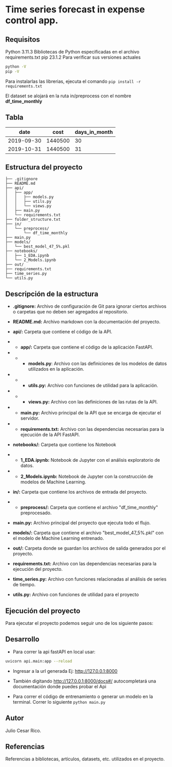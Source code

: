 # Time series forecast in expense control app.

## Requisitos
 Python 3.11.3 Bibliotecas de Python especificadas en el archivo
requirements.txt
pip 23.1.2
Para verificar sus versiones actuales
```sh
python -V
pip -V
```

Para instalarlas las librerias, ejecuta el comando `pip install -r
requirements.txt`

El dataset se alojará en la ruta in/preprocess con el nombre **df_time_monthly**

Tabla
------------------------------------------------------------

date         |  cost       | days_in_month
------------ | ----------- | ---------------------
2019-09-30   | 1440500     |      30
2019-10-31   | 1440500     |      31
## Estructura del proyecto
```
├── .gitignore
├── README.md
├── api/
│   ├── app/
│   │   ├── models.py
│   │   ├── utils.py
│   │   └── views.py
│   ├── main.py
│   └── requirements.txt
├── folder_structure.txt
├── in/
│   └── preprocess/
│       └── df_time_monthly
├── main.py
├── models/
│   └── best_model_47_5%.pkl
├── notebooks/
│   ├── 1_EDA.ipynb
│   └── 2_Models.ipynb
├── out/
├── requirements.txt
├── time_series.py
└── utils.py
```

## Descripción de la estructura
* **.gitignore:** Archivo de configuración de Git para ignorar ciertos archivos o carpetas que no deben ser agregados al repositorio.

* **README.md:** Archivo markdown con la documentación del proyecto.
* **api/:** Carpeta que contiene el código de la API.
* * **app/:** Carpeta que contiene el código de la aplicación FastAPI.
* * * **models.py**: Archivo con las definiciones de los modelos de datos utilizados en la aplicación.
* * * **utils.py:** Archivo con funciones de utilidad para la aplicación.
* * * **views.py:** Archivo con las definiciones de las rutas de la API.
* * **main.py:** Archivo principal de la API que se encarga de ejecutar el servidor.
* * **requirements.txt:** Archivo con las dependencias necesarias para la ejecución de la API FastAPI.
* **notebooks/:** Carpeta que contiene los Notebook
* * **1_EDA.ipynb:** Notebook de Jupyter con el análisis exploratorio de datos.
* * **2_Models.ipynb:** Notebook de Jupyter con la construcción de modelos de Machine Learning.
* **in/:** Carpeta que contiene los archivos de entrada del proyecto.
* * **preprocess/:** Carpeta que contiene el archivo "df_time_monthly" preprocesado.
* **main.py:** Archivo principal del proyecto que ejecuta todo el flujo.
* **models/:** Carpeta que contiene el archivo "best_model_47_5%.pkl" con el modelo de Machine Learning entrenado.
* **out/:** Carpeta donde se guardan los archivos de salida generados por el proyecto.
* **requirements.txt:** Archivo con las dependencias necesarias para la ejecución del proyecto.
* **time_series.py:** Archivo con funciones relacionadas al análisis de series de tiempo.
* **utils.py:** Archivo con funciones de utilidad para el proyecto
## Ejecución del proyecto
Para ejecutar el proyecto podemos seguir uno de los siguiente pasos:

## Desarrollo

* Para correr la api fastAPI en local usar:

```sh
uvicorn api.main:app --reload
```
* Ingresar a la url generada Ej: http://127.0.0.1:8000

* También digitando http://127.0.0.1:8000/docs#/  autocompletará una documentación donde puedes probar el Api
* Para correr el código de entrenamiento o generar un modelo en la terminal.
Correr lo siguiente ``` python main.py ```
## Autor
Julio Cesar Rico.

## Referencias
Referencias a bibliotecas, artículos, datasets, etc.
utilizados en el proyecto.
